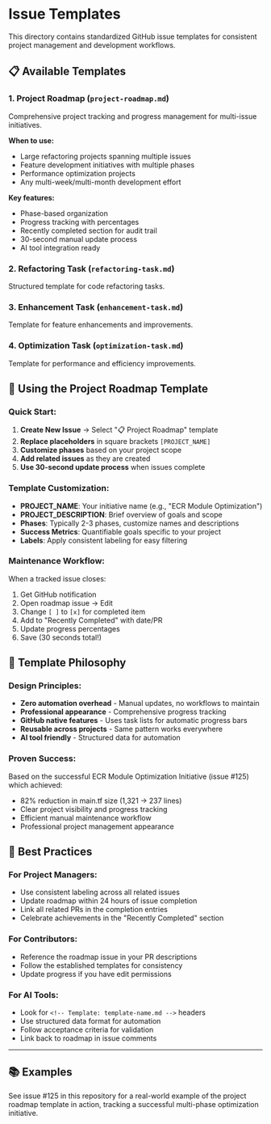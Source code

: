 # Issue Templates

This directory contains standardized GitHub issue templates for consistent project management and development workflows.

## 📋 Available Templates

### 1. **Project Roadmap** (`project-roadmap.md`)
Comprehensive project tracking and progress management for multi-issue initiatives.

**When to use:**
- Large refactoring projects spanning multiple issues
- Feature development initiatives with multiple phases
- Performance optimization projects
- Any multi-week/multi-month development effort

**Key features:**
- Phase-based organization
- Progress tracking with percentages
- Recently completed section for audit trail
- 30-second manual update process
- AI tool integration ready

### 2. **Refactoring Task** (`refactoring-task.md`)
Structured template for code refactoring tasks.

### 3. **Enhancement Task** (`enhancement-task.md`)
Template for feature enhancements and improvements.

### 4. **Optimization Task** (`optimization-task.md`)
Template for performance and efficiency improvements.

## 🚀 Using the Project Roadmap Template

### **Quick Start:**
1. **Create New Issue** → Select "📋 Project Roadmap" template
2. **Replace placeholders** in square brackets `[PROJECT_NAME]`
3. **Customize phases** based on your project scope
4. **Add related issues** as they are created
5. **Use 30-second update process** when issues complete

### **Template Customization:**
- **PROJECT_NAME**: Your initiative name (e.g., "ECR Module Optimization")
- **PROJECT_DESCRIPTION**: Brief overview of goals and scope
- **Phases**: Typically 2-3 phases, customize names and descriptions
- **Success Metrics**: Quantifiable goals specific to your project
- **Labels**: Apply consistent labeling for easy filtering

### **Maintenance Workflow:**
When a tracked issue closes:
1. Get GitHub notification
2. Open roadmap issue → Edit
3. Change `[ ]` to `[x]` for completed item
4. Add to "Recently Completed" with date/PR
5. Update progress percentages
6. Save (30 seconds total!)

## 🔧 Template Philosophy

### **Design Principles:**
- **Zero automation overhead** - Manual updates, no workflows to maintain
- **Professional appearance** - Comprehensive progress tracking
- **GitHub native features** - Uses task lists for automatic progress bars
- **Reusable across projects** - Same pattern works everywhere
- **AI tool friendly** - Structured data for automation

### **Proven Success:**
Based on the successful ECR Module Optimization Initiative (issue #125) which achieved:
- 82% reduction in main.tf size (1,321 → 237 lines)
- Clear project visibility and progress tracking
- Efficient manual maintenance workflow
- Professional project management appearance

## 🎯 Best Practices

### **For Project Managers:**
- Use consistent labeling across all related issues
- Update roadmap within 24 hours of issue completion
- Link all related PRs in the completion entries
- Celebrate achievements in the "Recently Completed" section

### **For Contributors:**
- Reference the roadmap issue in your PR descriptions
- Follow the established templates for consistency
- Update progress if you have edit permissions

### **For AI Tools:**
- Look for `<!-- Template: template-name.md -->` headers
- Use structured data format for automation
- Follow acceptance criteria for validation
- Link back to roadmap in issue comments

---

## 📚 Examples

See issue #125 in this repository for a real-world example of the project roadmap template in action, tracking a successful multi-phase optimization initiative.
